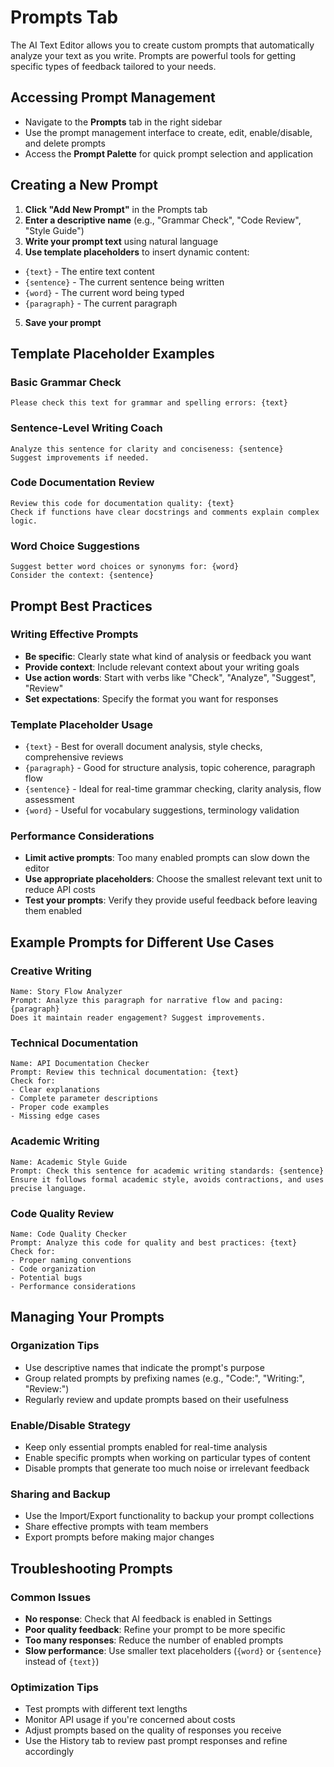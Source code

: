 # Prompts Tab

The AI Text Editor allows you to create custom prompts that automatically analyze your text as you write. Prompts are powerful tools for getting specific types of feedback tailored to your needs.

## Accessing Prompt Management

- Navigate to the **Prompts** tab in the right sidebar
- Use the prompt management interface to create, edit, enable/disable, and delete prompts
- Access the **Prompt Palette** for quick prompt selection and application

## Creating a New Prompt

1. **Click "Add New Prompt"** in the Prompts tab
2. **Enter a descriptive name** (e.g., "Grammar Check", "Code Review", "Style Guide")
3. **Write your prompt text** using natural language
4. **Use template placeholders** to insert dynamic content:
  - `{text}` - The entire text content
  - `{sentence}` - The current sentence being written
  - `{word}` - The current word being typed
  - `{paragraph}` - The current paragraph
5. **Save your prompt**

## Template Placeholder Examples

### Basic Grammar Check
```
Please check this text for grammar and spelling errors: {text}
```

### Sentence-Level Writing Coach
```
Analyze this sentence for clarity and conciseness: {sentence}
Suggest improvements if needed.
```

### Code Documentation Review
```
Review this code for documentation quality: {text}
Check if functions have clear docstrings and comments explain complex logic.
```

### Word Choice Suggestions
```
Suggest better word choices or synonyms for: {word}
Consider the context: {sentence}
```

## Prompt Best Practices

### Writing Effective Prompts
- **Be specific**: Clearly state what kind of analysis or feedback you want
- **Provide context**: Include relevant context about your writing goals
- **Use action words**: Start with verbs like "Check", "Analyze", "Suggest", "Review"
- **Set expectations**: Specify the format you want for responses

### Template Placeholder Usage
- `{text}` - Best for overall document analysis, style checks, comprehensive reviews
- `{paragraph}` - Good for structure analysis, topic coherence, paragraph flow
- `{sentence}` - Ideal for real-time grammar checking, clarity analysis, flow assessment
- `{word}` - Useful for vocabulary suggestions, terminology validation

### Performance Considerations
- **Limit active prompts**: Too many enabled prompts can slow down the editor
- **Use appropriate placeholders**: Choose the smallest relevant text unit to reduce API costs
- **Test your prompts**: Verify they provide useful feedback before leaving them enabled

## Example Prompts for Different Use Cases

### Creative Writing
```
Name: Story Flow Analyzer
Prompt: Analyze this paragraph for narrative flow and pacing: {paragraph}
Does it maintain reader engagement? Suggest improvements.
```

### Technical Documentation
```
Name: API Documentation Checker
Prompt: Review this technical documentation: {text}
Check for:
- Clear explanations
- Complete parameter descriptions
- Proper code examples
- Missing edge cases
```

### Academic Writing
```
Name: Academic Style Guide
Prompt: Check this sentence for academic writing standards: {sentence}
Ensure it follows formal academic style, avoids contractions, and uses precise language.
```

### Code Quality Review
```
Name: Code Quality Checker
Prompt: Analyze this code for quality and best practices: {text}
Check for:
- Proper naming conventions
- Code organization
- Potential bugs
- Performance considerations
```

## Managing Your Prompts

### Organization Tips
- Use descriptive names that indicate the prompt's purpose
- Group related prompts by prefixing names (e.g., "Code:", "Writing:", "Review:")
- Regularly review and update prompts based on their usefulness

### Enable/Disable Strategy
- Keep only essential prompts enabled for real-time analysis
- Enable specific prompts when working on particular types of content
- Disable prompts that generate too much noise or irrelevant feedback

### Sharing and Backup
- Use the Import/Export functionality to backup your prompt collections
- Share effective prompts with team members
- Export prompts before making major changes

## Troubleshooting Prompts

### Common Issues
- **No response**: Check that AI feedback is enabled in Settings
- **Poor quality feedback**: Refine your prompt to be more specific
- **Too many responses**: Reduce the number of enabled prompts
- **Slow performance**: Use smaller text placeholders (`{word}` or `{sentence}` instead of `{text}`)

### Optimization Tips
- Test prompts with different text lengths
- Monitor API usage if you're concerned about costs
- Adjust prompts based on the quality of responses you receive
- Use the History tab to review past prompt responses and refine accordingly
